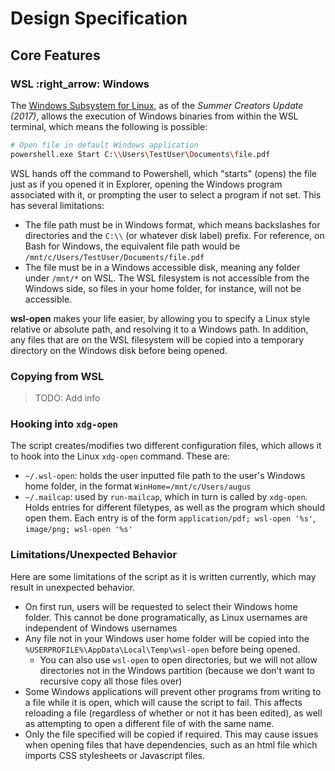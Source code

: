 # Design Specification

## Core Features

### WSL :right_arrow: Windows

The [Windows Subsystem for Linux][wsl], as of the *Summer Creators Update
(2017)*, allows the execution of Windows binaries from within the WSL terminal,
which means the following is possible:

```bash
# Open file in default Windows application
powershell.exe Start C:\\Users\TestUser\Documents\file.pdf
```

WSL hands off the command to Powershell, which "starts" (opens) the file just as
if you opened it in Explorer, opening the Windows program associated with it, or
prompting the user to select a program if not set. This has several limitations:

- The file path must be in Windows format, which means backslashes for
  directories and the `C:\\` (or whatever disk label) prefix. For reference, on
  Bash for Windows, the equivalent file path would be
  `/mnt/c/Users/TestUser/Documents/file.pdf`
- The file must be in a Windows accessible disk, meaning any folder under
  `/mnt/*` on WSL. The WSL filesystem is not accessible from the Windows side,
  so files in your home folder, for instance, will not be accessible.

**wsl-open** makes your life easier, by allowing you to specify a Linux style
relative or absolute path, and resolving it to a Windows path. In addition, any
files that are on the WSL filesystem will be copied into a temporary directory
on the Windows disk before being opened.

### Copying from WSL

> TODO: Add info

### Hooking into `xdg-open`

The script creates/modifies two different configuration files, which allows it
to hook into the Linux `xdg-open` command. These are:

- `~/.wsl-open`: holds the user inputted file path to the user's Windows home
  folder, in the format `WinHome=/mnt/c/Users/augus`
- `~/.mailcap`: used by `run-mailcap`, which in turn is called by `xdg-open`.
  Holds entries for different filetypes, as well as the program which should
  open them. Each entry is of the form `application/pdf; wsl-open '%s'`,
  `image/png; wsl-open '%s'`

### Limitations/Unexpected Behavior

Here are some limitations of the script as it is written currently, which may
result in unexpected behavior.

- On first run, users will be requested to select their Windows home folder.
  This cannot be done programatically, as Linux usernames are independent of
  Windows usernames
- Any file not in your Windows user home folder will be copied into the
  `%USERPROFILE%\AppData\Local\Temp\wsl-open` before being opened.
  - You can also use `wsl-open` to open directories, but we will not allow
    directories not in the Windows partition (because we don't want to recursive
    copy all those files over)
- Some Windows applications will prevent other programs from writing to a file
  while it is open, which will cause the script to fail. This affects reloading
  a file (regardless of whether or not it has been edited), as well as
  attempting to open a different file of with the same name.
- Only the file specified will be copied if required. This may cause issues when
  opening files that have dependencies, such as an html file which imports CSS
  stylesheets or Javascript files.

[wsl]: https://msdn.microsoft.com/en-us/commandline/wsl/about
